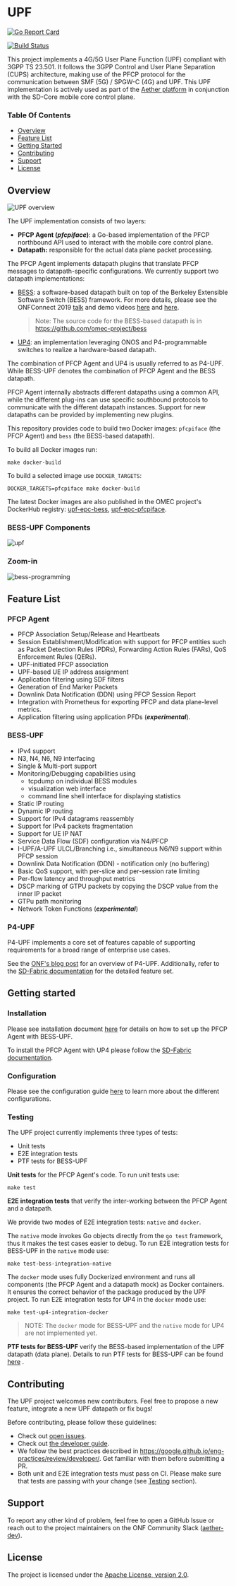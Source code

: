 <!--
SPDX-License-Identifier: Apache-2.0
Copyright 2019 Intel Corporation
-->

# UPF

[![Go Report Card](https://goreportcard.com/badge/github.com/omec-project/upf)](https://goreportcard.com/report/github.com/omec-project/upf)

[![Build Status](https://jenkins.onosproject.org/buildStatus/icon?job=bess-upf-linerate-tests&subject=Linerate+Tests)](https://jenkins.onosproject.org/job/bess-upf-linerate-tests/)

This project implements a 4G/5G User Plane Function (UPF) compliant with 3GPP TS 23.501. It follows the 3GPP Control and User Plane Separation (CUPS) architecture, making use of the PFCP protocol for the communication between SMF (5G) / SPGW-C (4G) and UPF.
This UPF implementation is actively used as part of the [Aether platform](https://opennetworking.org/aether/) in conjunction with the SD-Core mobile core control plane.

### Table Of Contents
  * [Overview](#overview)
  * [Feature List](#feature-list)
  * [Getting Started](#getting-started)
  * [Contributing](#contributing)
  * [Support](#support)
  * [License](#license)


## Overview

![UPF overview](./docs/images/upf-overview.jpg)

The UPF implementation consists of two layers:

- **PFCP Agent (_pfcpiface_)**: a Go-based implementation of the PFCP northbound API used to interact with the mobile core control plane.
- **Datapath:** responsible for the actual data plane packet processing.

The PFCP Agent implements datapath plugins that translate
  PFCP messages to datapath-specific configurations. We currently support two datapath implementations:
  - [BESS](https://github.com/omec-project/bess): a software-based datapath built on top of the Berkeley Extensible Software Switch (BESS) framework. For more details, please see the ONFConnect 2019 [talk](https://www.youtube.com/watch?v=fqJGWcwcOxE) and demo videos [here](https://www.youtube.com/watch?v=KxK64jalKHw) and [here](https://youtu.be/rWnZuJeUWi4).
    > Note: The source code for the BESS-based datapath is in https://github.com/omec-project/bess
  - [UP4](https://github.com/omec-project/up4): an implementation leveraging ONOS and P4-programmable switches to realize a hardware-based datapath.

The combination of PFCP Agent and UP4 is usually referred to as P4-UPF. While BESS-UPF denotes the combination of PFCP Agent and the BESS datapath.

PFCP Agent internally abstracts different datapaths using a common API, while the different plug-ins can use specific southbound protocols to communicate with the different datapath instances. Support for new datapaths can be provided by implementing new plugins.

This repository provides code to build two Docker images: `pfcpiface` (the PFCP Agent) and `bess` (the BESS-based datapath).

To build all Docker images run:

```
make docker-build
```

To build a selected image use `DOCKER_TARGETS`:

```
DOCKER_TARGETS=pfcpiface make docker-build
```

The latest Docker images are also published in the OMEC project's DockerHub registry: [upf-epc-bess](https://hub.docker.com/r/omecproject/upf-epc-bess), [upf-epc-pfcpiface](https://hub.docker.com/r/omecproject/upf-epc-pfcpiface).

### BESS-UPF Components

![upf](docs/images/upf.svg)

### Zoom-in

![bess-programming](docs/images/bess-programming.svg)

## Feature List

### PFCP Agent
* PFCP Association Setup/Release and Heartbeats
* Session Establishment/Modification with support for PFCP entities such as Packet Detection Rules (PDRs), Forwarding Action Rules (FARs),
QoS Enforcement Rules (QERs).
* UPF-initiated PFCP association
* UPF-based UE IP address assignment
* Application filtering using SDF filters
* Generation of End Marker Packets
* Downlink Data Notification (DDN) using PFCP Session Report
* Integration with Prometheus for exporting PFCP and data plane-level metrics.
* Application filtering using application PFDs (_**experimental**_).

### BESS-UPF
* IPv4 support
* N3, N4, N6, N9 interfacing
* Single & Multi-port support
* Monitoring/Debugging capabilities using
  - tcpdump on individual BESS modules
  - visualization web interface
  - command line shell interface for displaying statistics
* Static IP routing
* Dynamic IP routing
* Support for IPv4 datagrams reassembly
* Support for IPv4 packets fragmentation
* Support for UE IP NAT
* Service Data Flow (SDF) configuration via N4/PFCP
* I-UPF/A-UPF ULCL/Branching i.e., simultaneous N6/N9 support within PFCP session
* Downlink Data Notification (DDN) - notification only (no buffering)
* Basic QoS support, with per-slice and per-session rate limiting
* Per-flow latency and throughput metrics
* DSCP marking of GTPU packets by copying the DSCP value from the inner IP packet
* GTPu path monitoring
* Network Token Functions (_**experimental**_)

### P4-UPF
P4-UPF implements a core set of features capable of supporting requirements for a broad range of enterprise use cases.

See the [ONF's blog post](https://opennetworking.org/news-and-events/blog/using-p4-and-programmable-switches-to-implement-a-4g-5g-upf-in-aether/) for an overview of P4-UPF. Additionally, refer to the [SD-Fabric documentation](https://docs.sd-fabric.org/master/advanced/p4-upf.html) for the detailed feature set.

## Getting started

### Installation

Please see installation document [here](docs/INSTALL.md) for details on how to set up the PFCP Agent with BESS-UPF.

To install the PFCP Agent with UP4 please follow the [SD-Fabric documentation](https://docs.sd-fabric.org/master/index.html).

### Configuration

Please see the configuration guide [here](docs/configuration-guide.md) to learn more about the different configurations.

### Testing

The UPF project currently implements three types of tests:
  - Unit tests
  - E2E integration tests
  - PTF tests for BESS-UPF

**Unit tests** for the PFCP Agent's code. To run unit tests use:

```
make test
```

**E2E integration tests** that verify the inter-working between the PFCP Agent and a datapath.

We provide two modes of E2E integration tests: `native` and `docker`.

The `native` mode invokes Go objects directly from the `go test` framework, thus it makes the test cases easier to debug. To run E2E integration tests for BESS-UPF in the `native` mode use:

```
make test-bess-integration-native
```

The `docker` mode uses fully Dockerized environment and runs all components (the PFCP Agent and a datapath mock) as Docker containers. It ensures the correct behavior of the package produced by the UPF project. To run E2E integration tests for UP4 in the `docker` mode use:

```
make test-up4-integration-docker
```

> NOTE: The `docker` mode for BESS-UPF and the `native` mode for UP4 are not implemented yet.

**PTF tests for BESS-UPF** verify the BESS-based implementation of the UPF datapath (data plane).
Details to run PTF tests for BESS-UPF can be found [here](./ptf/README.md) .

## Contributing

The UPF project welcomes new contributors. Feel free to propose a new feature, integrate a new UPF datapath or fix bugs!

Before contributing, please follow these guidelines:

* Check out [open issues](https://github.com/omec-project/upf/issues).
* Check out [the developer guide](./docs/developer-guide.md).
* We follow the best practices described in https://google.github.io/eng-practices/review/developer/. Get familiar with them before submitting a PR.
* Both unit and E2E integration tests must pass on CI. Please make sure that tests are passing with your change (see [Testing](#testing) section).

## Support

To report any other kind of problem, feel free to open a GitHub Issue or reach out to the project maintainers on the ONF Community Slack ([aether-dev](https://app.slack.com/client/T095Z193Q/C01E4HMLBNV)).

## License

The project is licensed under the [Apache License, version 2.0](./LICENSES/Apache-2.0.txt).

